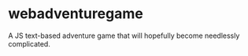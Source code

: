 # webadventuregame
A JS text-based adventure game that will hopefully become needlessly complicated.

